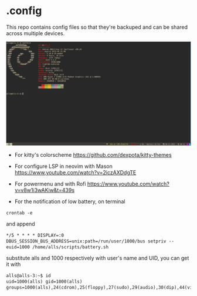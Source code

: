 # .config
This repo contains config files so that they're backuped and can be shared across multiple devices.

<img src="neof.png"/>

* For kitty's colorscheme https://github.com/dexpota/kitty-themes

* For configure LSP in neovim with Mason https://www.youtube.com/watch?v=2iczAXDdgTE

* For powermenu and with Rofi https://www.youtube.com/watch?v=v8w1i3wAKiw&t=439s

* For the notification of low battery, on terminal
```
crontab -e
```
and append
```
*/5 * * * * DISPLAY=:0 DBUS_SESSION_BUS_ADDRESS=unix:path=/run/user/1000/bus setpriv --euid=1000 /home/alls/scripts/battery.sh
```
substitute alls and 1000 respectively with user's name and UID, you can get it with
```
alls@alls-3:~$ id
uid=1000(alls) gid=1000(alls) groups=1000(alls),24(cdrom),25(floppy),27(sudo),29(audio),30(dip),44(video),46(plugdev),108(netdev),112(bluetooth)
```
